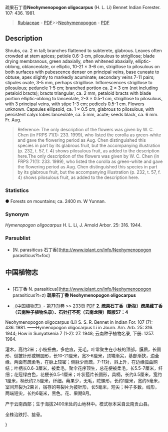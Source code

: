 疏果石丁香**Neohymenopogon oligocarpus** (H. L. Li) Bennet Indian Forester. 107: 436. 1981.

> [Rubiaceae](http://www.iplant.cn/info/Rubiaceae?t=foc) - [PDF](http://www.iplant.cn/foc/pdf/Rubiaceae.pdf)>>[Neohymenopogon](http://www.iplant.cn/info/Neohymenopogon?t=foc) - [PDF](http://www.iplant.cn/foc/pdf/Neohymenopogon.pdf)

## Description

Shrubs, ca. 2 m tall; branches flattened to subterete, glabrous. Leaves often crowded at stem apices; petiole 0.6-3 cm, pilosulous to strigillose; blade drying membranous, green adaxially, often whitened abaxially, elliptic-oblong, oblanceolate, or elliptic, 10-21 × 3-6 cm, strigillose to pilosulous on both surfaces with pubescence denser on principal veins, base cuneate to obtuse, apex slightly to markedly acuminate; secondary veins 7-11 pairs; stipules ovate, 3-5 mm, perhaps strigillose. Inflorescences strigillose to pilosulous; peduncle 1-5 cm; branched portion ca. 2 × 3 cm (not including petaloid bracts); bracts triangular, ca. 2 mm, petaloid bracts with blade portion elliptic-oblong to lanceolate, 2-3 × 0.5-1 cm, strigillose to pilosulous, with 3 principal veins, with stipe 1-3 cm; pedicels 0.5-1 cm. Flowers unknown. Capsules ellipsoid, ca. 1 × 0.5 cm, glabrous to pilosulous, with persistent calyx lobes lanceolate, ca. 5 mm, acute; seeds black, ca. 6 mm. Fr. Aug.
> Reference: 
> The only description of the flowers was given by W. C. Chen (in FRPS 71(1): 233. 1999), who listed the corolla as green-white and gave the flowering period as Aug. Chen distinguished this species in part by its glabrous fruit, but the accompanying illustration (p. 232, t. 57, f. 4) shows pilosulous fruit, as added to the description here.The only description of the flowers was given by W. C. Chen (in FRPS 71(1): 233. 1999), who listed the corolla as green-white and gave the flowering period as Aug. Chen distinguished this species in part by its glabrous fruit, but the accompanying illustration (p. 232, t. 57, f. 4) shows pilosulous fruit, as added to the description here.

### Statistics
● Forests on mountains; ca. 2400 m. W Yunnan.

### Synonym
*Hymenopogon oligocarpus* H. L. Li, J. Arnold Arbor. 25: 316. 1944.

### Parsublist

* [N.  parasiticus  石丁香](http://www.iplant.cn/info/Neohymenopogon parasiticus?t=foc)

## 中国植物志
## 
* [石丁香  N.  parasiticus](http://www.iplant.cn/info/Neohymenopogon parasiticus?t=z)
**疏果石丁香 Neohymenopogon oligocarpus**

* [《中国植物志》](http://www.iplant.cn/frps)- [第71(1)卷](http://www.iplant.cn/frps/vol/71(1)) >> 233页 [PDF](http://www.iplant.cn/frps/pdf/71(1)/233.PDF)
**2. 疏果石丁香（新拟）疏果藏丁香（云南种子植物名录）、石针打不死（云南龙陵）图版57：4**

Neohymenopogon oligocarpus (Li) S. S. R. Bennet in Indian For. 107 (7): 436. 1981. ——Hymenopogon oligocarpus Li in Journ. Arn. Arb. 25: 316. 1944; How in Sunyatsenia 7 (1-2): 27. 1948; 云南种子植物名录, 下册: 1257. 1984.

灌木，高约2米；小枝扭曲，多疤痕，无毛。叶常聚生在小枝的顶部，膜质，长圆形、倒披针形或椭圆形，长10-21厘米，宽3-6厘米，顶端渐尖，基部渐狭，边全缘，两面有疏柔毛，在脉上较密；侧脉少而疏，7-11对，斜上升，在边缘弧曲网结；叶柄长0.6-3厘米，被柔毛。聚伞花序顶生，总花梗被柔毛，长5.5-7厘米，纤细；花冠绿白色，花梗长0.5-1厘米；叶状苞片长圆形，具柄，长约3.5厘米，宽约1厘米，柄长约2.5厘米，纤细。蒴果少，无毛，陀螺形，长约1厘米，宽约5毫米，室间开裂为2果爿，宿存的萼裂片为披针形，长5毫米，短尖；种子多数，线形，两端短尖，长约6毫米，黑色。花、果期8月。

产于云南西部；生于海拔2400米处的山地林中。模式标本采自云南贡山县。

全株治跌打、接骨。

}
